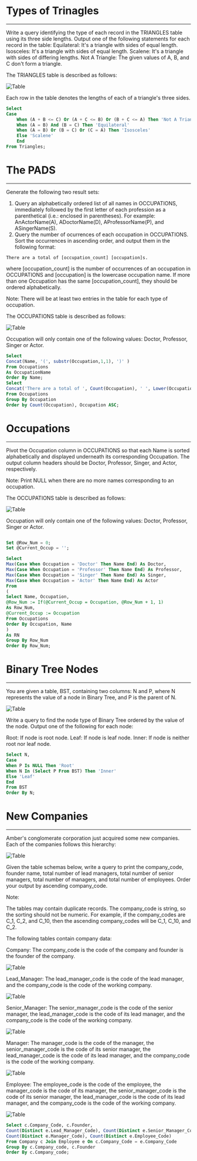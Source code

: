 # Types of Trinagles
---
Write a query identifying the type of each record in the TRIANGLES table using its three side lengths. Output one of the following statements for each record in the table:
Equilateral: It's a triangle with  sides of equal length.
Isosceles: It's a triangle with  sides of equal length.
Scalene: It's a triangle with  sides of differing lengths.
Not A Triangle: The given values of A, B, and C don't form a triangle. 

The TRIANGLES table is described as follows:

![Table](https://s3.amazonaws.com/hr-challenge-images/12887/1443815629-ac2a843fb7-1.png)

Each row in the table denotes the lengths of each of a triangle's three sides.

```sql
Select 
Case
    When (A + B <= C) Or (A + C <= B) Or (B + C <= A) Then 'Not A Triangle'
    When (A = B) And (B = C) Then 'Equilateral'
    When (A = B) Or (B = C) Or (C = A) Then 'Isosceles'
    Else 'Scalene'
    End
From Triangles;
```

# The PADS
---
Generate the following two result sets:

1. Query an alphabetically ordered list of all names in OCCUPATIONS, immediately followed by the first letter of each profession as a parenthetical (i.e.: enclosed in parentheses). For example: AnActorName(A), ADoctorName(D), AProfessorName(P), and ASingerName(S).
2. Query the number of ocurrences of each occupation in OCCUPATIONS. Sort the occurrences in ascending order, and output them in the following format:
```Text
There are a total of [occupation_count] [occupation]s.
```
where [occupation_count] is the number of occurrences of an occupation in OCCUPATIONS and [occupation] is the lowercase occupation name. If more than one Occupation has the same [occupation_count], they should be ordered alphabetically.

Note: There will be at least two entries in the table for each type of occupation.

The OCCUPATIONS table is described as follows:

![Table](https://s3.amazonaws.com/hr-challenge-images/12889/1443816414-2a465532e7-1.png)

Occupation will only contain one of the following values: Doctor, Professor, Singer or Actor.

```sql
Select 
Concat(Name, '(', substr(Occupation,1,1), ')' )
From Occupations 
As OccupationName
Order By Name;
Select 
Concat('There are a total of ', Count(Occupation), ' ', Lower(Occupation), 's.')
From Occupations
Group By Occupation
Order by Count(Occupation), Occupation ASC;
```

# Occupations
---
Pivot the Occupation column in OCCUPATIONS so that each Name is sorted alphabetically and displayed underneath its corresponding Occupation. The output column headers should be Doctor, Professor, Singer, and Actor, respectively.

Note: Print NULL when there are no more names corresponding to an occupation.

The OCCUPATIONS table is described as follows:

![Table](https://s3.amazonaws.com/hr-challenge-images/12889/1443816414-2a465532e7-1.png)

Occupation will only contain one of the following values: Doctor, Professor, Singer or Actor.

```sql

Set @Row_Num = 0;
Set @Current_Occup = '';

Select 
Max(Case When Occupation = 'Doctor' Then Name End) As Doctor,
Max(Case When Occupation = 'Professor' Then Name End) As Professor,
Max(Case When Occupation = 'Singer' Then Name End) As Singer,
Max(Case When Occupation = 'Actor' Then Name End) As Actor
From
(
Select Name, Occupation,
@Row_Num := If(@Current_Occup = Occupation, @Row_Num + 1, 1)
As Row_Num,
@Current_Occup := Occupation
From Occupations
Order By Occupation, Name
) 
As RN
Group By Row_Num
Order By Row_Num;
```

# Binary Tree Nodes
---
You are given a table, BST, containing two columns: N and P, where N represents the value of a node in Binary Tree, and P is the parent of N.

![Table](https://s3.amazonaws.com/hr-challenge-images/12888/1443818507-5095ab9853-1.png)

Write a query to find the node type of Binary Tree ordered by the value of the node. Output one of the following for each node:

Root: If node is root node.
Leaf: If node is leaf node.
Inner: If node is neither root nor leaf node.

```sql
Select N,
Case
When P Is NULL Then 'Root'
When N In (Select P From BST) Then 'Inner'
Else 'Leaf'
End
From BST
Order By N;
```

# New Companies
---
Amber's conglomerate corporation just acquired some new companies. Each of the companies follows this hierarchy:

![Table](https://s3.amazonaws.com/hr-challenge-images/19505/1458531031-249df3ae87-ScreenShot2016-03-21at8.59.56AM.png)

Given the table schemas below, write a query to print the company_code, founder name, total number of lead managers, total number of senior managers, total number of managers, and total number of employees. Order your output by ascending company_code.

Note:

The tables may contain duplicate records.
The company_code is string, so the sorting should not be numeric. For example, if the company_codes are C_1, C_2, and C_10, then the ascending company_codes will be C_1, C_10, and C_2.

The following tables contain company data:

Company: The company_code is the code of the company and founder is the founder of the company.

![Table](https://s3.amazonaws.com/hr-challenge-images/19505/1458531125-deb0a57ae1-ScreenShot2016-03-21at8.50.04AM.png)

Lead_Manager: The lead_manager_code is the code of the lead manager, and the company_code is the code of the working company.

![Table](https://s3.amazonaws.com/hr-challenge-images/19505/1458534960-2c6d764e3c-ScreenShot2016-03-21at8.50.12AM.png)

Senior_Manager: The senior_manager_code is the code of the senior manager, the lead_manager_code is the code of its lead manager, and the company_code is the code of the working company.

![Table](https://s3.amazonaws.com/hr-challenge-images/19505/1458534973-6548194998-ScreenShot2016-03-21at8.50.21AM.png)

Manager: The manager_code is the code of the manager, the senior_manager_code is the code of its senior manager, the lead_manager_code is the code of its lead manager, and the company_code is the code of the working company.

![Table](https://s3.amazonaws.com/hr-challenge-images/19505/1458534988-7fc0af46ce-ScreenShot2016-03-21at8.50.29AM.png)

Employee: The employee_code is the code of the employee, the manager_code is the code of its manager, the senior_manager_code is the code of its senior manager, the lead_manager_code is the code of its lead manager, and the company_code is the code of the working company.

![Table](https://s3.amazonaws.com/hr-challenge-images/19505/1458535002-d47f63cbb4-ScreenShot2016-03-21at8.50.41AM.png)

```sql
Select c.Company_Code, c.Founder,
Count(Distinct e.Lead_Manager_Code), Count(Distinct e.Senior_Manager_Code),
Count(Distinct e.Manager_Code), Count(Distinct e.Employee_Code) 
From Company c Join Employee e On c.Company_Code = e.Company_Code 
Group By c.Company_code, c.Founder
Order By c.Company_code;
```
